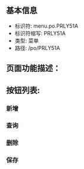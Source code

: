 
## 基本信息

- 标识符: menu.po.PRLY51A
- 标识符缩写: PRLY51A
- 类型: 菜单
- 路径: /po/PRLY51A

## 页面功能描述：





## 按钮列表:


### 新增



### 查询



### 删除



### 保存


